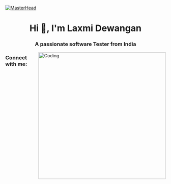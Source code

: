 [![MasterHead](https://irp-cdn.multiscreensite.com/599c5dd6/dms3rep/multi/Thoroughness+in+Testing.gif)](https://bablu733.io)
<h1 align="center">Hi 👋, I'm Laxmi Dewangan</h1>
<h3 align="center">A passionate software Tester from India</h3>
<img align="right" alt="Coding" width="400" src="https://irp-cdn.multiscreensite.com/599c5dd6/dms3rep/multi/Thoroughness+in+Testing.gif">
<h3 align="left">Connect with me:</h3>
